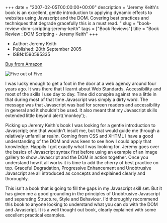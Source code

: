 +++
date = "2007-02-05T00:00:00+00:00"
description = "Jeremy Keith's book is an excellent, gentle introduction to applying dynamic effects to websites using Javascript and the DOM. Covering best practices and techniques that degrade gracefully this is a must read. "
slug = "book-review-dom-scripting-jeremy-keith"
tags = ["Book Reviews"]
title = "Book Review : DOM Scripting - Jeremy Keith"
+++

- Author: Jeremy Keith
- Published: 20th September 2005
- ISBN:1590595335

[Buy from Amazon](http://www.amazon.com/DOM-Scripting-Design-JavaScript-Document/dp/1590595335)

![Five out of Five](/images/books/five_stars.gif "Five out of Five")

I was lucky enough to get a foot in the door at a web agency around four years
ago. It was there that I learnt about Web Standards, Accessibility and most of
the skills I use day to day. Time did conspire against me a little in that
during most of that time Javascript was simply a dirty word. The message was
that Javascript was bad for screen readers and accessibility in general and it
shouldn't be used. It also meant that my Javascript skills extended little
beyond alert('monkey');.

Picking up Jeremy Keith's book I was looking for a gentle introduction to
Javascript; one that wouldn't insult me, but that would guide me through a
relatively unfamiliar realm. Coming from CSS and XHTML I have a good
understanding of the DOM and was keen to see how I could apply that knowledge.
Happily I got exactly what I was looking for. Jeremy goes over the basics of
Javascript syntax first before using an example of an image gallery to show
Javascript and the DOM in action together. Once you understand how it all works
it is time to add the cherry of best practice on top. Graceful Degradation,
Progressive Enhancement and Unobtrusive Javascript are all introduced as
concepts and explained clearly and thoroughly.

This isn't a book that is going to fill the gaps in my Javascript skill set. But
it has given me a good grounding in the principles of Unobtrusive Javascript and
separating Structure, Style and Behaviour. I'd thoroughly recommend this book to
anyone looking to understand what you can do with the DOM and Javascript. It is
a well thought out book, clearly explained with some excellent practical
examples.
